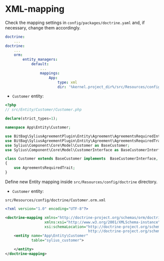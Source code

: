 # XML-mapping

Check the mapping settings in `config/packages/doctrine.yaml` and, if necessary, change them accordingly.
```yaml
doctrine:
    ...
doctrine:
    ...
    orm:
        entity_managers:
            default:
                ...
                mappings:
                    App:
                        type: xml
                        dir: '%kernel.project_dir%/src/Resources/config/doctrine'
```

- `Customer` entity:

```php
<?php
// src/Entity/Customer/Customer.php

declare(strict_types=1);

namespace App\Entity\Customer;

use BitBag\SyliusAgreementPlugin\Entity\Agreement\AgreementsRequiredInterface;
use BitBag\SyliusAgreementPlugin\Entity\Agreement\AgreementsRequiredTrait;
use Sylius\Component\Core\Model\Customer as BaseCustomer;
use Sylius\Component\Core\Model\CustomerInterface as BaseCustomerInterface;

class Customer extends BaseCustomer implements  BaseCustomerInterface, AgreementsRequiredInterface
{
    use AgreementsRequiredTrait;
}
```

Define new Entity mapping inside `src/Resources/config/doctrine` directory.

- `Customer` entity:

`src/Resources/config/doctrine/Customer.orm.xml`

```xml
<?xml version="1.0" encoding="UTF-8"?>

<doctrine-mapping xmlns="http://doctrine-project.org/schemas/orm/doctrine-mapping"
                  xmlns:xsi="http://www.w3.org/2001/XMLSchema-instance"
                  xsi:schemaLocation="http://doctrine-project.org/schemas/orm/doctrine-mapping
                                      http://doctrine-project.org/schemas/orm/doctrine-mapping.xsd">
    <entity name="App\Entity\Customer"
            table="sylius_customer">

    </entity>
</doctrine-mapping>
```
